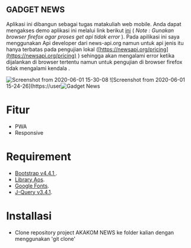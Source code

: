 ﻿## GADGET NEWS 
Aplikasi ini dibangun sebagai tugas matakuliah web mobile. Anda dapat mengakses demo aplikasi ini melalui link berikut [ini](https://wireless-ie.com) ( _Note : Gunakan browser firefox agar proses get api tidak error_ ). 
Pada apilikasi ini saya menggunakan Api developer dari news-api.org namun untuk api jenis itu hanya terbatas pada pengujian lokal ([https://newsapi.org/pricing](https://newsapi.org/pricing) ) sehingga akan mengalami error ketika dijalankan di browser tertentu namun untuk pengujian di browser firefox tidak mengalami kendala .


![Screenshot from 2020-06-01 15-30-08](https://user-images.githubusercontent.com/53245455/83413883-c354c500-a446-11ea-9348-52f8cbbd320e.png)
![Screenshot from 2020-06-01 15-24-26](https://user![Gadget News](https://user-images.githubusercontent.com/53245455/83414429-bb495500-a447-11ea-8b9a-df18a7c6061e.png)


# Fitur #
- PWA
- Responsive

# Requirement #

- [Bootstrap v4.4.1 ](https://getbootstrap.com/).
- [Library Aos](http://michalsnik.github.io/aos/).
- [Google Fonts](https://fonts.google.com/).
- [J-Query v3.4.1](https://jquery.com/).

# Installasi #
- Clone repository project AKAKOM NEWS ke folder kalian dengan menggunakan 'git clone'












